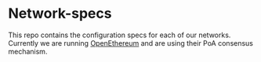 # Network-specs

This repo contains the configuration specs for each of our networks. 
Currently we are running [OpenEthereum](https://openethereum.github.io/) and are using their PoA consensus mechanism. 

